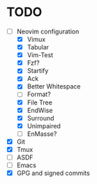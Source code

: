 # TODO

- [ ] Neovim configuration
	- [x] Vimux
	- [x] Tabular
	- [x] Vim-Test
	- [x] Fzf?
	- [x] Startify
	- [x] Ack
	- [x] Better Whitespace
	- [ ] Format?
	- [x] File Tree
	- [x] EndWise
	- [x] Surround
	- [x] Unimpaired
	- [ ] EnMasse?
- [x] Git
- [x] Tmux
- [ ] ASDF
- [ ] Emacs
- [x] GPG and signed commits
